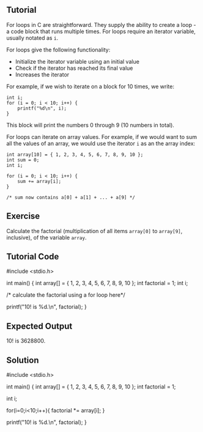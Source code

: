 Tutorial
--------

For loops in C are straightforward. They supply the ability to create a loop - a code block that runs multiple times. 
For loops require an iterator variable, usually notated as `i`.

For loops give the following functionality:

* Initialize the iterator variable using an initial value
* Check if the iterator has reached its final value
* Increases the iterator

For example, if we wish to iterate on a block for 10 times, we write:

    int i;
    for (i = 0; i < 10; i++) {
        printf("%d\n", i);
    }

This block will print the numbers 0 through 9 (10 numbers in total).

For loops can iterate on array values. For example, if we would want to sum all the values of an array, we would use
the iterator `i` as an the array index:

    int array[10] = { 1, 2, 3, 4, 5, 6, 7, 8, 9, 10 };
    int sum = 0;
    int i;
    
    for (i = 0; i < 10; i++) {
        sum += array[i];
    }

    /* sum now contains a[0] + a[1] + ... + a[9] */

Exercise
--------

Calculate the factorial (multiplication of all items `array[0]` to `array[9]`, inclusive), of the variable `array`.

Tutorial Code
-------------

#include <stdio.h>

int main() {
  int array[] = { 1, 2, 3, 4, 5, 6, 7, 8, 9, 10 };
  int factorial = 1;
  int i;

  /* calculate the factorial using a for loop  here*/

  printf("10! is %d.\n", factorial);
}

Expected Output
---------------

10! is 3628800.

Solution
--------

#include <stdio.h>

int main() {
  int array[] = { 1, 2, 3, 4, 5, 6, 7, 8, 9, 10 };
  int factorial = 1;

  int i;

  for(i=0;i<10;i++){
    factorial *= array[i];
  }

  printf("10! is %d.\n", factorial);
}
